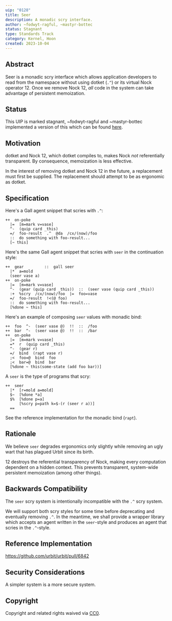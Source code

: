 ```yaml
---
uip: "0128"
title: Seer
description: A monadic scry interface.
author: ~fodwyt-ragful, ~mastyr-bottec
status: Stagnant
type: Standards Track
category: Kernel, Hoon
created: 2023-10-04
---
```


## Abstract

Seer is a monadic scry interface which allows application developers to
read from the namespace without using dotket (`.^`) or its virtual
Nock operator 12. Once we remove Nock 12, _all_ code in the system
can take advantage of persistent memoization.

## Status

This UIP is marked stagnant, ~fodwyt-ragful and ~mastyr-bottec implemented a version of this which can be found [here](https://github.com/urbit/urbit/pull/6842).

## Motivation

dotket and Nock 12, which dotket compiles to, makes Nock _not_ referentially
transparent. By consequence, memoization is less effective.

In the interest of removing dotket and Nock 12 in the future, a replacement must
first be supplied. The replacement should attempt to be as ergonomic as dotket.

## Specification

Here's a Gall agent snippet that scries with `.^`:
```hoon
++  on-poke
  |=  [m=mark v=vase]
  ^-  (quip card _this)
  =/  foo-result  .^  @da  /cx/(now)/foo
  ::  do something with foo-result...
  [~ this]
```

Here's the same Gall agent snippet that scries with `seer` in the
continuation style:
```hoon
++  gear         ::  gall seer
  |*  a=mold
  (seer vase a)
++  on-poke
  |=  [m=mark v=vase]
  ^-  (gear (quip card _this))  ::  (seer vase (quip card _this))
  :+  %scry  /cx/(now)/foo  |=  foo=vase
  =/  foo-result  !<(@ foo)
  ::  do something with foo-result...
  [%done ~ this]
```

Here's an example of composing `seer` values with monadic bind:
```hoon
++  foo  ^-  (seer vase @)  !!  ::  /foo
++  bar  ^-  (seer vase @)  !!  ::  /bar
++  on-poke
  |=  [m=mark v=vase]
  =*  r  (quip card _this)
  ^-  (gear r)
  =/  bind  (rapt vase r)
  ;<  foo=@  bind  foo
  ;<  bar=@  bind  bar
  [%done ~ this(some-state (add foo bar))]
```

A `seer` is the type of programs that scry:
```hoon
++  seer
  |*  [r=mold a=mold]
  $~  [%done *a]
  $%  [%done p=a]
      [%scry p=path k=$-(r (seer r a))]
  ==
```

See the reference implementation for the monadic bind (`rapt`).

## Rationale

We believe `seer` degrades ergonomics only slightly while removing an ugly
wart that has plagued Urbit since its birth.

12 destroys the referential transparency of Nock, making every computation
dependent on a hidden context. This prevents transparent, system-wide
persistent memoization (among other things).

## Backwards Compatibility

The `seer` scry system is intentionally incompatible with the `.^` scry system.

We will support both scry styles for some time before deprecating and eventually
removing `.^`. In the meantime, we shall provide a wrapper library which accepts
an agent written in the `seer`-style and produces an agent that scries in the
`.^`-style.

## Reference Implementation

https://github.com/urbit/urbit/pull/6842

## Security Considerations

A simpler system is a more secure system.

## Copyright

Copyright and related rights waived via [CC0](../LICENSE.md).
